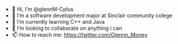 - 👋 Hi, I’m @glennM-Cplus
- 👀 I’m a software development major at Sinclair community colege
- 🌱 I’m currently learning C++ and Java
- 💞️ I’m looking to collaborate on anything i can
- 📫 How to reach me: https://twitter.com/Glennn_Money

<!---
glennM-Cplus/glennM-Cplus is a ✨ special ✨ repository because its `README.md` (this file) appears on your GitHub profile.
You can click the Preview link to take a look at your changes.
--->
